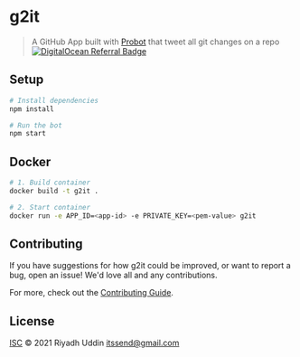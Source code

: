 # g2it

> A GitHub App built with [Probot](https://github.com/probot/probot) that tweet all git changes on a repo
[![DigitalOcean Referral Badge](https://web-platforms.sfo2.digitaloceanspaces.com/WWW/Badge%202.svg)](https://www.digitalocean.com/?refcode=40de8412fc2d&utm_campaign=Referral_Invite&utm_medium=Referral_Program&utm_source=badge)
## Setup

```sh
# Install dependencies
npm install

# Run the bot
npm start
```

## Docker

```sh
# 1. Build container
docker build -t g2it .

# 2. Start container
docker run -e APP_ID=<app-id> -e PRIVATE_KEY=<pem-value> g2it
```

## Contributing

If you have suggestions for how g2it could be improved, or want to report a bug, open an issue! We'd love all and any contributions.

For more, check out the [Contributing Guide](CONTRIBUTING.md).

## License

[ISC](LICENSE) © 2021 Riyadh Uddin <itssend@gmail.com>
